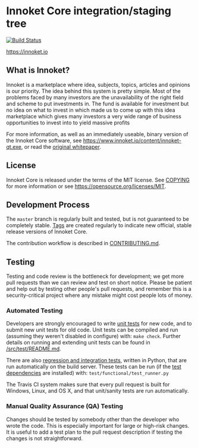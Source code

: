 Innoket Core integration/staging tree
=====================================

[![Build Status](https://travis-ci.org/innoket/innoket.svg?branch=master)](https://travis-ci.org/innoket/innoket)

https://innoket.io

What is Innoket?
----------------

Innoket is a marketplace where idea, subjects, topics, articles and
opinions is our priority. The idea behind this system is pretty simple. Most
of the problems faced by many investors are the unavailability of the
right field and scheme to put investments in. The fund is available for
investment but no idea on what to invest in which made us to come up
with this idea marketplace which gives many investors a very wide range
of business opportunities to invest into to yield massive profits


For more information, as well as an immediately useable, binary version of
the Innoket Core software, see https://www.innoket.io/content/innoket-qt.exe, or read the
[original whitepaper](https://www.innoket.io/content/Innoket%20Whitepaper.pdf).

License
-------

Innoket Core is released under the terms of the MIT license. See [COPYING](COPYING) for more
information or see https://opensource.org/licenses/MIT.

Development Process
-------------------

The `master` branch is regularly built and tested, but is not guaranteed to be
completely stable. [Tags](https://github.com/innoket-dev/innoket-master/tags) are created
regularly to indicate new official, stable release versions of Innoket Core.

The contribution workflow is described in [CONTRIBUTING.md](CONTRIBUTING.md).

Testing
-------

Testing and code review is the bottleneck for development; we get more pull
requests than we can review and test on short notice. Please be patient and help out by testing
other people's pull requests, and remember this is a security-critical project where any mistake might cost people
lots of money.

### Automated Testing

Developers are strongly encouraged to write [unit tests](src/test/README.md) for new code, and to
submit new unit tests for old code. Unit tests can be compiled and run
(assuming they weren't disabled in configure) with: `make check`. Further details on running
and extending unit tests can be found in [/src/test/README.md](/src/test/README.md).

There are also [regression and integration tests](/test), written
in Python, that are run automatically on the build server.
These tests can be run (if the [test dependencies](/test) are installed) with: `test/functional/test_runner.py`

The Travis CI system makes sure that every pull request is built for Windows, Linux, and OS X, and that unit/sanity tests are run automatically.

### Manual Quality Assurance (QA) Testing

Changes should be tested by somebody other than the developer who wrote the
code. This is especially important for large or high-risk changes. It is useful
to add a test plan to the pull request description if testing the changes is
not straightforward.
